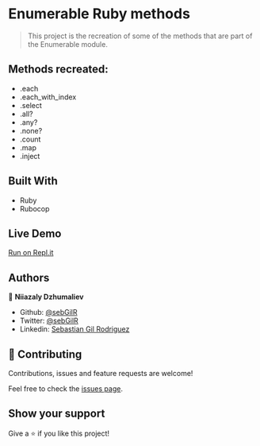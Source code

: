 # Enumerable Ruby methods

> This project is the recreation of some of the methods that are part of the Enumerable module.

## Methods recreated:

- .each
- .each_with_index
- .select
- .all?
- .any?
- .none?
- .count
- .map
- .inject

## Built With

- Ruby
- Rubocop

## Live Demo

[Run on Repl.it](https://repl.it/@NiiazalyDzhumal/Enumerablesruby)

## Authors

👤 **Niiazaly Dzhumaliev**

- Github: [@sebGilR](https://github.com/NiiazalyDzhumaliev)
- Twitter: [@sebGilR](https://twitter.com/Niiazaly1)
- Linkedin: [Sebastian Gil Rodriguez](https://www.linkedin.com/in/niiazaly-dzhumaliev-117707132/)

## 🤝 Contributing

Contributions, issues and feature requests are welcome!

Feel free to check the [issues page](issues/).

## Show your support

Give a ⭐️ if you like this project!
